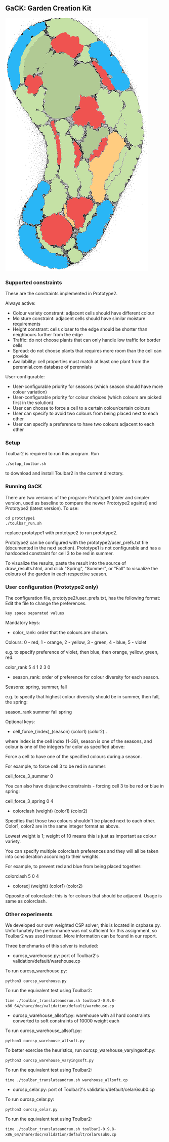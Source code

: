 ## GaCK: Garden Creation Kit

![example solution](screenshots/sample_2/sample_screenshot_no-red-yellow_fall_spring.png)


### Supported constraints

These are the constraints implemented in Prototype2.

Always active:

- Colour variety constrant: adjacent cells should have different colour
- Moisture constraint: adjacent cells should have similar moisture requirements
- Height constrant: cells closer to the edge should be shorter than neighbours further from the edge
- Traffic: do not choose plants that can only handle low traffic for border cells
- Spread: do not choose plants that requires more room than the cell can provide
- Availability: cell properties must match at least one plant from the perennial.com database of perennials

User-configurable:

- User-configurable priority for seasons (which season should have more colour variation)
- User-configurable priority for colour choices (which colours are picked first in the solution)
- User can choose to force a cell to a certain colour/certain colours
- User can specify to avoid two colours from being placed next to each other
- User can specify a preference to have two colours adjacent to each other

### Setup

Toulbar2 is required to run this program. Run

`./setup_toulbar.sh`

to download and install Toulbar2 in the current directory.

### Running GaCK

There are two versions of the program: Prototype1 (older and simpler version, used as baseline to compare the newer Prototype2 against) and Prototype2 (latest version). To use:

```
cd prototype1
./toulbar_run.sh
```

replace prototype1 with prototype2 to run prototype2.

Prototype2 can be configured with the prototype2/user_prefs.txt file (documented in the next section). Prototype1 is not configurable and has a hardcoded constraint for cell 3 to be red in summer.

To visualize the results, paste the result into the source of draw_results.html, and click "Spring", "Summer", or "Fall" to visualize the colours of the garden in each respective season.

### User configuration (Prototype2 only)

The configuration file, prototype2/user_prefs.txt, has the following format:
Edit the file to change the preferences.

```
key space separated values
```

Mandatory keys:

- color_rank: order that the colours are chosen.

Colours: 0 - red, 1 - orange, 2 - yellow, 3 - green, 4 - blue, 5 - violet

e.g. to specify preference of violet, then blue, then orange, yellow, green, red:

color_rank 5 4 1 2 3 0

- season_rank: order of preference for colour diversity for each season.

Seasons: spring, summer, fall

e.g. to specify that highest colour diversity should be in summer, then fall, the spring:

season_rank summer fall spring

Optional keys:

- cell_force_(index)_(season) (color1) (color2)..

where index is the cell index (1-39), season is one of the seasons, and colour is one of the integers for color as specified above:

Force a cell to have one of the specified colours during a season.

For example, to force cell 3 to be red in summer:

cell_force_3_summer 0

You can also have disjunctive constraints - forcing cell 3 to be red or blue in spring:

cell_force_3_spring 0 4

- colorclash (weight) (color1) (color2)

Specifies that those two colours shouldn't be placed next to each other. Color1, color2 are in the same integer format as above.

Lowest weight is 1; weight of 10 means this is just as important as colour variety.

You can specify multiple colorclash preferences and they will all be taken into consideration according to their weights.

For example, to prevent red and blue from being placed together:

colorclash 5 0 4

- coloradj (weight) (color1) (color2)

Opposite of colorclash: this is for colours that should be adjacent. Usage is same as colorclash.

### Other experiments

We developed our own weighted CSP solver; this is located in cspbase.py. Unfortunately the performance was not sufficient for this assignment, so Toulbar2 was used instead. More information can be found in our report.

Three benchmarks of this solver is included:

- ourcsp_warehouse.py: port of Toulbar2's validation/default/warehouse.cp

To run ourcsp_warehouse.py:

`python3 ourcsp_warehouse.py`

To run the equivalent test using Toulbar2:

`time ./toulbar_translateandrun.sh toulbar2-0.9.8-x86_64/share/doc/validation/default/warehouse.cp`

- ourcsp_warehouse_allsoft.py: warehouse with all hard constraints converted to soft constraints of 10000 weight each

To run ourcsp_warehouse_allsoft.py:

`python3 ourcsp_warehouse_allsoft.py`

To better exercise the heuristics, run ourcsp_warehouse_varyingsoft.py:

`python3 ourcsp_warehouse_varyingsoft.py`

To run the equivalent test using Toulbar2:

`time ./toulbar_translateandrun.sh warehouse_allsoft.cp`

- ourcsp_celar.py: port of Toulbar2's validation/default/celar6sub0.cp

To run ourcsp_celar.py:

`python3 ourcsp_celar.py`

To run the equivalent test using Toulbar2:

`time ./toulbar_translateandrun.sh toulbar2-0.9.8-x86_64/share/doc/validation/default/celar6sub0.cp`
